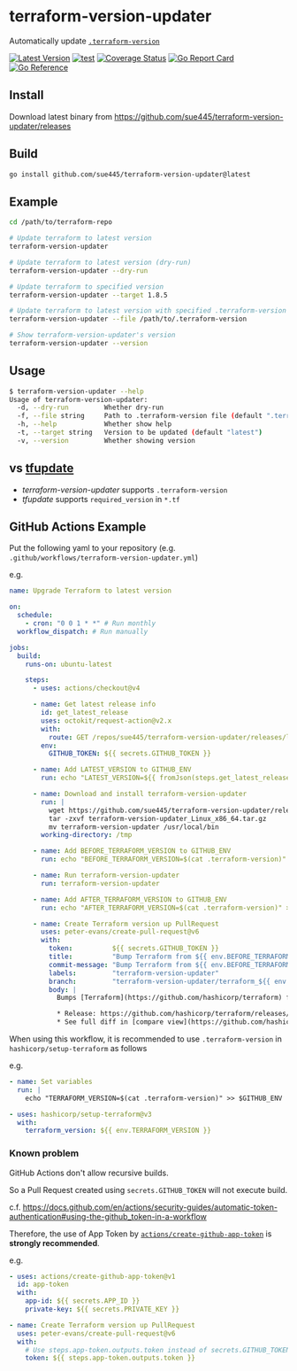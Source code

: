 # terraform-version-updater
Automatically update [`.terraform-version`](https://github.com/tfutils/tfenv)

[![Latest Version](https://img.shields.io/github/v/release/sue445/terraform-version-updater)](https://github.com/sue445/terraform-version-updater/releases)
[![test](https://github.com/sue445/terraform-version-updater/actions/workflows/test.yml/badge.svg)](https://github.com/sue445/terraform-version-updater/actions/workflows/test.yml)
[![Coverage Status](https://coveralls.io/repos/github/sue445/terraform-version-updater/badge.svg)](https://coveralls.io/github/sue445/terraform-version-updater)
[![Go Report Card](https://goreportcard.com/badge/github.com/sue445/terraform-version-updater)](https://goreportcard.com/report/github.com/sue445/terraform-version-updater)
[![Go Reference](https://pkg.go.dev/badge/github.com/sue445/terraform-version-updater.svg)](https://pkg.go.dev/github.com/sue445/terraform-version-updater)

## Install
Download latest binary from https://github.com/sue445/terraform-version-updater/releases

## Build
```bash
go install github.com/sue445/terraform-version-updater@latest
```

## Example
```bash
cd /path/to/terraform-repo

# Update terraform to latest version
terraform-version-updater

# Update terraform to latest version (dry-run)
terraform-version-updater --dry-run

# Update terraform to specified version
terraform-version-updater --target 1.8.5

# Update terraform to latest version with specified .terraform-version file
terraform-version-updater --file /path/to/.terraform-version

# Show terraform-version-updater's version
terraform-version-updater --version
```

## Usage
```bash
$ terraform-version-updater --help
Usage of terraform-version-updater:
  -d, --dry-run         Whether dry-run
  -f, --file string     Path to .terraform-version file (default ".terraform-version")
  -h, --help            Whether show help
  -t, --target string   Version to be updated (default "latest")
  -v, --version         Whether showing version
```

## vs [tfupdate](https://github.com/minamijoyo/tfupdate)
* _terraform-version-updater_ supports `.terraform-version`
* _tfupdate_ supports `required_version` in `*.tf`

## GitHub Actions Example
Put the following yaml to your repository (e.g. `.github/workflows/terraform-version-updater.yml`)

e.g.

```yml
name: Upgrade Terraform to latest version

on:
  schedule:
    - cron: "0 0 1 * *" # Run monthly
  workflow_dispatch: # Run manually

jobs:
  build:
    runs-on: ubuntu-latest

    steps:
      - uses: actions/checkout@v4

      - name: Get latest release info
        id: get_latest_release
        uses: octokit/request-action@v2.x
        with:
          route: GET /repos/sue445/terraform-version-updater/releases/latest
        env:
          GITHUB_TOKEN: ${{ secrets.GITHUB_TOKEN }}

      - name: Add LATEST_VERSION to GITHUB_ENV
        run: echo "LATEST_VERSION=${{ fromJson(steps.get_latest_release.outputs.data).tag_name }}" >> $GITHUB_ENV

      - name: Download and install terraform-version-updater
        run: |
          wget https://github.com/sue445/terraform-version-updater/releases/download/${LATEST_VERSION}/terraform-version-updater_Linux_x86_64.tar.gz
          tar -zxvf terraform-version-updater_Linux_x86_64.tar.gz
          mv terraform-version-updater /usr/local/bin
        working-directory: /tmp

      - name: Add BEFORE_TERRAFORM_VERSION to GITHUB_ENV
        run: echo "BEFORE_TERRAFORM_VERSION=$(cat .terraform-version)" >> $GITHUB_ENV

      - name: Run terraform-version-updater
        run: terraform-version-updater

      - name: Add AFTER_TERRAFORM_VERSION to GITHUB_ENV
        run: echo "AFTER_TERRAFORM_VERSION=$(cat .terraform-version)" >> $GITHUB_ENV

      - name: Create Terraform version up PullRequest
        uses: peter-evans/create-pull-request@v6
        with:
          token:          ${{ secrets.GITHUB_TOKEN }}
          title:          "Bump Terraform from ${{ env.BEFORE_TERRAFORM_VERSION }} to ${{ env.AFTER_TERRAFORM_VERSION }}"
          commit-message: "Bump Terraform from ${{ env.BEFORE_TERRAFORM_VERSION }} to ${{ env.AFTER_TERRAFORM_VERSION }}"
          labels:         "terraform-version-updater"
          branch:         "terraform-version-updater/terraform_${{ env.AFTER_TERRAFORM_VERSION }}"
          body: |
            Bumps [Terraform](https://github.com/hashicorp/terraform) from ${{ env.BEFORE_TERRAFORM_VERSION }} to ${{ env.AFTER_TERRAFORM_VERSION }}

            * Release: https://github.com/hashicorp/terraform/releases/tag/v${{ env.AFTER_TERRAFORM_VERSION }}
            * See full diff in [compare view](https://github.com/hashicorp/terraform/compare/v${{ env.BEFORE_TERRAFORM_VERSION }}...v${{ env.AFTER_TERRAFORM_VERSION }})
```

When using this workflow, it is recommended to use `.terraform-version` in `hashicorp/setup-terraform` as follows

e.g.

```yml
- name: Set variables
  run: |
    echo "TERRAFORM_VERSION=$(cat .terraform-version)" >> $GITHUB_ENV

- uses: hashicorp/setup-terraform@v3
  with:
    terraform_version: ${{ env.TERRAFORM_VERSION }}
```

### Known problem
GitHub Actions don't allow recursive builds.

So a Pull Request created using `secrets.GITHUB_TOKEN` will not execute build.

c.f. https://docs.github.com/en/actions/security-guides/automatic-token-authentication#using-the-github_token-in-a-workflow

Therefore, the use of App Token by [`actions/create-github-app-token`](https://github.com/marketplace/actions/create-github-app-token) is **strongly recommended**.

e.g.

```yml
- uses: actions/create-github-app-token@v1
  id: app-token
  with:
    app-id: ${{ secrets.APP_ID }}
    private-key: ${{ secrets.PRIVATE_KEY }}

- name: Create Terraform version up PullRequest
  uses: peter-evans/create-pull-request@v6
  with:
    # Use steps.app-token.outputs.token instead of secrets.GITHUB_TOKEN
    token: ${{ steps.app-token.outputs.token }}
```
